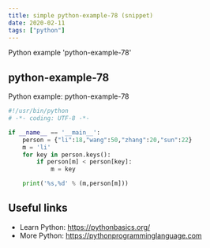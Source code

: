 ```yaml
---
title: simple python-example-78 (snippet)
date: 2020-02-11
tags: ["python"]
---
```

Python example 'python-example-78'


## python-example-78

Python example: python-example-78

```python
#!/usr/bin/python
# -*- coding: UTF-8 -*-

if __name__ == '__main__':
    person = {"li":18,"wang":50,"zhang":20,"sun":22}
    m = 'li'
    for key in person.keys():
        if person[m] < person[key]:
            m = key

    print('%s,%d' % (m,person[m]))


```

## Useful links

- Learn Python: https://pythonbasics.org/
- More Python: https://pythonprogramminglanguage.com
